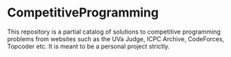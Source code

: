 # CompetitiveProgramming
This repository is a partial catalog of solutions to competitive programming problems from websites such as the UVa Judge, ICPC Archive, CodeForces, Topcoder etc. It is meant to be a personal project strictly.
